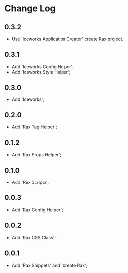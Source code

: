 # Change Log

## 0.3.2

- Use 'Iceworks Application Creator' create Rax project.

## 0.3.1

- Add 'Iceworks Config Helper';
- Add 'Iceworks Style Helper';

## 0.3.0

- Add 'Iceworks';

## 0.2.0

- Add 'Rax Tag Helper';

## 0.1.2

- Add 'Rax Props Helper';

## 0.1.0

- Add 'Rax Scripts';

## 0.0.3

- Add 'Rax Config Helper';

## 0.0.2

- Add 'Rax CSS Class';

## 0.0.1

- Add 'Rax Snippets' and 'Create Rax';